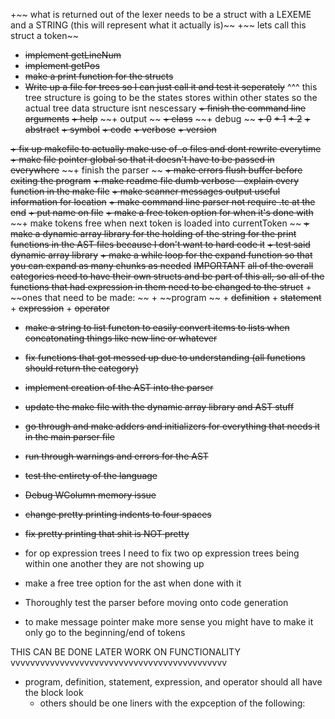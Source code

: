 +~~ what is returned out of the lexer needs to be a struct with a LEXEME and a STRING (this will represent what it actually is)~~
+~~ lets call this struct a token~~
+ ~~implement getLineNum~~
+ ~~implement getPos~~
+ ~~make a print function for the structs~~
+ ~~Write up a file for trees so I can just call it and test it seperately~~
^^^ this tree structure is going to be the states stores within other states so the actual tree data structure isnt nescessary 
~~+ finish the command line arguments~~ 
    ~~+ help~~
    ~~+ output ~~
    ~~+ class~~
    ~~+ debug ~~
        ~~+ 0~~
        ~~+ 1~~
        ~~+ 2~~
    ~~+ abstract~~ 
    ~~+ symbol~~
    ~~+ code~~
    ~~+ verbose~~
    ~~+ version~~ 

~~+ fix up makefile to actually make use of .o files and dont rewrite everytime~~
~~+ make file pointer global so that it doesn't have to be passed in everywhere~~
~~+ finish the parser ~~
~~+ make errors flush buffer before exiting the program~~
~~+ make readme file dumb verbose - explain every function in the make file~~ 
~~+ make scanner messages output useful information for location~~
~~+ make command line parser not require .tc at the end~~ 
~~+ put name on file~~
~~+ make a free token option for when it's done with~~
~~+ make tokens free when next token is loaded into currentToken ~~
~~+ make a dynamic array library for the holding of the string for the print functions in the AST files because I don't want to hard code it~~ 
~~+ test said dynamic array library~~ 
~~+ make a while loop for the expand function so that you can expand as many chunks as needed~~
~~IMPORTANT~~ 
    ~~all of the overall categories need to have their own structs and be part of this all, so all of the functions that had expression in them need to be changed to the struct~~
        + ~~ones that need to be made: ~~
            + ~~program ~~
            + ~~definition~~ 
            + ~~statement~~
            + ~~expression~~
            + ~~operator~~
+ ~~make a string to list functon to easily convert items to lists when concatonating things like new line or whatever~~ 
+ ~~fix functions that got messed up due to understanding (all functions should return the category)~~
+ ~~implement creation of the AST into the parser~~
+ ~~update the make file with the dynamic array library and AST stuff~~
+ ~~go through and make adders and initializers for everything that needs it in the main parser file~~
+ ~~run through warnings and errors for the AST~~
+ ~~test the entirety of the language~~ 
+ ~~Debug WColumn memory issue~~
+ ~~change pretty printing indents to four spaces~~
+ ~~fix pretty printing that shit is NOT pretty~~ 

+ for op expression trees I need to fix two op expression trees being within one another they are not showing up 
+ make a free tree option for the ast when done with it
+ Thoroughly test the parser before moving onto code generation 
+ to make message pointer make more sense you might have to make it only go to the beginning/end of tokens 


THIS CAN BE DONE LATER WORK ON FUNCTIONALITY 
vvvvvvvvvvvvvvvvvvvvvvvvvvvvvvvvvvvvvvvvvvvv
+ program, definition, statement, expression, and operator should all have the block look
    + others should be one liners with the expception of the following: 

